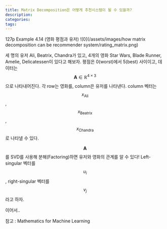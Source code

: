 ```yaml
---
title: Matrix Decomposition은 어떻게 추천시스템이 될 수 있을까?
description:
categories:
tags:
---
```


127p Example 4.14 (영화 평점과 유저)
![0](/assets/images/how matrix decomposition can be recommender system/rating_matrix.png)

세 명의 유저 Ali, Beatrix, Chandra가 있고, 4개의 영화 Star Wars, Blade Runner, Amelie, Delicatessen이 있다고 해보자.
평점은 0(worst)에서 5(best) 사이이고, 데이터는 $$\mathbf{A} \in \mathbb{R}^{4 \times 3}$$으로 나타내어진다.
각 row는 영화를, column은 유저를 나타낸다.
column 벡터는 $$x_{\text{Ali}}$$, $$x_{\text{Beatrix}}$$, $$x_{\text{Chandra}}$$로 나타낼 수 있다.

$$\mathbf{A}$$를 SVD를 사용해 분해(Factoring)하면 유저와 영화의 관계를 알 수 있다! Left-singular 벡터를 $$u_i$$, right-singular 벡터를 $$v_j$$라고 하자.


이어서..

참고 : Mathematics for Machine Learning